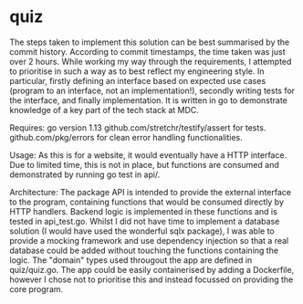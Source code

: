 # quiz

The steps taken to implement this solution can be best summarised by the commit history. According to commit timestamps, the time taken was just over 2 hours. While working my way through the requirements, I attempted to prioritise in such a way as to best reflect my engineering style. In particular, firstly defining an interface based on expected use cases (program to an interface, not an implementation!), secondly writing tests for the interface, and finally implementation.
It is written in go to demonstrate knowledge of a key part of the tech stack at MDC.

Requires:
go version 1.13
github.com/stretchr/testify/assert for tests.
github.com/pkg/errors for clean error handling functionalities.

Usage:
As this is for a website, it would eventually have a HTTP interface. Due to limited time, this is not in place, but functions are consumed and demonstrated by running go test in api/.

Architecture:
The package API is intended to provide the external interface to the program, containing functions that would be consumed directly by HTTP handlers. Backend logic is implemented in these functions and is tested in api_test.go.
Whilst I did not have time to implement a database solution (I would have used the wonderful sqlx package), I was able to provide a mocking framework and use dependency injection so that a real database could be added without touching the functions containing the logic.
The "domain" types used througout the app are defined in quiz/quiz.go.
The app could be easily containerised by adding a Dockerfile, however I chose not to prioritise this and instead focussed on providing the core program.
